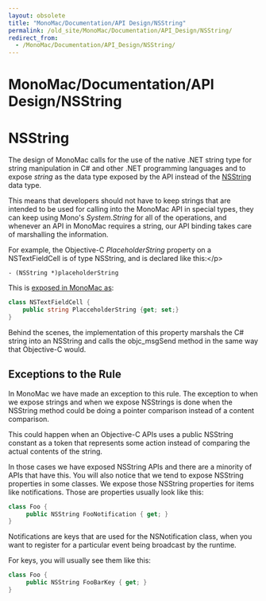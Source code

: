 ```yaml
---
layout: obsolete
title: "MonoMac/Documentation/API Design/NSString"
permalink: /old_site/MonoMac/Documentation/API_Design/NSString/
redirect_from:
  - /MonoMac/Documentation/API_Design/NSString/
---
```


MonoMac/Documentation/API Design/NSString
=========================================

NSString
========

The design of MonoMac calls for the use of the native .NET string type for string manipulation in C\# and other .NET programming languages and to expose *string* as the data type exposed by the API instead of the [NSString](http://docs.go-mono.com/MonoMac.Foundation.NSString) data type.

This means that developers should not have to keep strings that are intended to be used for calling into the MonoMac API in special types, they can keep using Mono's *System.String* for all of the operations, and whenever an API in MonoMac requires a string, our API binding takes care of marshalling the information.

For example, the Objective-C *PlaceholderString* property on a NSTextFieldCell is of type NSString, and is declared like this:\</p\>

    - (NSString *)placeholderString

This is [exposed in MonoMac as](http://docs.go-mono.com/MonoMac.AppKit.NSTextFieldCell.PlaceholderString):

``` csharp
class NSTextFieldCell {
    public string PlacceholderString {get; set;}
}
```

Behind the scenes, the implementation of this property marshals the C\# string into an NSString and calls the objc\_msgSend method in the same way that Objective-C would.

Exceptions to the Rule
----------------------

In MonoMac we have made an exception to this rule. The exception to when we expose strings and when we expose NSStrings is done when the NSString method could be doing a pointer comparison instead of a content comparison.

This could happen when an Objective-C APIs uses a public NSString constant as a token that represents some action instead of comparing the actual contents of the string.

In those cases we have exposed NSString APIs and there are a minority of APIs that have this. You will also notice that we tend to expose NSString properties in some classes. We expose those NSString properties for items like notifications. Those are properties usually look like this:

``` csharp
class Foo {
     public NSString FooNotification { get; }
}
```

Notifications are keys that are used for the NSNotification class, when you want to register for a particular event being broadcast by the runtime.

For keys, you will usually see them like this:

``` csharp
class Foo {
     public NSString FooBarKey { get; }
}
```

